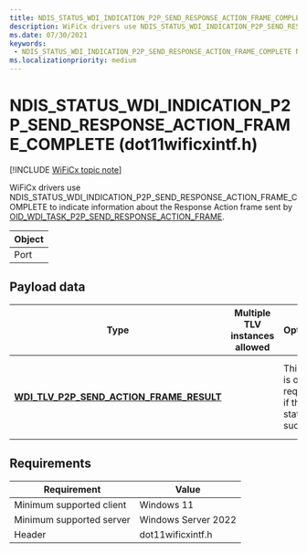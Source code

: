 ```yaml
---
title: NDIS_STATUS_WDI_INDICATION_P2P_SEND_RESPONSE_ACTION_FRAME_COMPLETE (dot11wificxintf.h)
description: WiFiCx drivers use NDIS_STATUS_WDI_INDICATION_P2P_SEND_RESPONSE_ACTION_FRAME_COMPLETE to indicate information about the Response Action frame sent by OID_WDI_TASK_P2P_SEND_RESPONSE_ACTION_FRAME.
ms.date: 07/30/2021
keywords:
 - NDIS_STATUS_WDI_INDICATION_P2P_SEND_RESPONSE_ACTION_FRAME_COMPLETE Network Drivers Starting with Windows Vista
ms.localizationpriority: medium
---
```


# NDIS\_STATUS\_WDI\_INDICATION\_P2P\_SEND\_RESPONSE\_ACTION\_FRAME\_COMPLETE (dot11wificxintf.h)

[!INCLUDE [WiFiCx topic note](../includes/wificx-version-warning.md)]


WiFiCx drivers use NDIS\_STATUS\_WDI\_INDICATION\_P2P\_SEND\_RESPONSE\_ACTION\_FRAME\_COMPLETE to indicate information about the Response Action frame sent by [OID\_WDI\_TASK\_P2P\_SEND\_RESPONSE\_ACTION\_FRAME](oid-wdi-task-p2p-send-response-action-frame.md).

| Object |
|--------|
| Port   |

 

## Payload data


| Type                                                                                                       | Multiple TLV instances allowed | Optional                                            | Description                                                            |
|------------------------------------------------------------------------------------------------------------|--------------------------------|-----------------------------------------------------|------------------------------------------------------------------------|
| [**WDI\_TLV\_P2P\_SEND\_ACTION\_FRAME\_RESULT**](./wdi-tlv-p2p-send-action-frame-result-parameters.md) |                                | This TLV is only required if the status is success. | Information about the Response Action frame that was sent to the peer. |

 

## Requirements

|Requirement|Value|
|--- |--- |
|Minimum supported client|Windows 11|
|Minimum supported server|Windows Server 2022|
|Header|dot11wificxintf.h|

 

